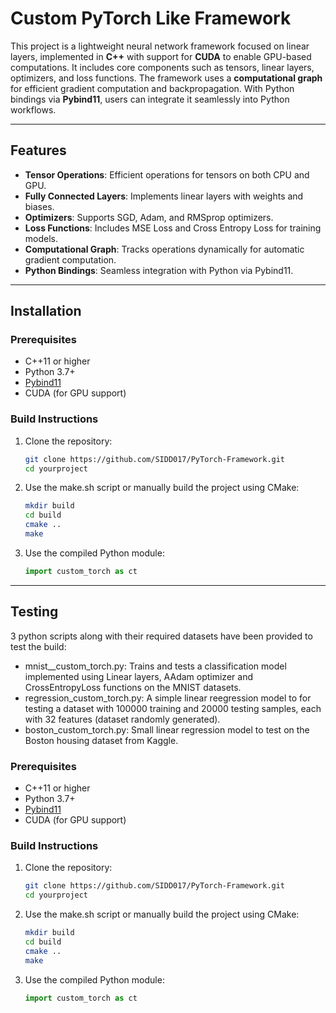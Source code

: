 # Custom PyTorch Like Framework

This project is a lightweight neural network framework focused on linear layers, implemented in **C++** with support for **CUDA** to enable GPU-based computations. It includes core components such as tensors, linear layers, optimizers, and loss functions. The framework uses a **computational graph** for efficient gradient computation and backpropagation. With Python bindings via **Pybind11**, users can integrate it seamlessly into Python workflows.

---

## Features
- **Tensor Operations**: Efficient operations for tensors on both CPU and GPU.
- **Fully Connected Layers**: Implements linear layers with weights and biases.
- **Optimizers**: Supports SGD, Adam, and RMSprop optimizers.
- **Loss Functions**: Includes MSE Loss and Cross Entropy Loss for training models.
- **Computational Graph**: Tracks operations dynamically for automatic gradient computation.
- **Python Bindings**: Seamless integration with Python via Pybind11.

---

## Installation

### Prerequisites
- C++11 or higher
- Python 3.7+
- [Pybind11](https://github.com/pybind/pybind11)
- CUDA (for GPU support)

### Build Instructions
1. Clone the repository:
   ```bash
   git clone https://github.com/SIDD017/PyTorch-Framework.git
   cd yourproject
2. Use the make.sh script or manually build the project using CMake:
   ```bash
   mkdir build
   cd build
   cmake ..
   make
3. Use the compiled Python module:
   ```python
   import custom_torch as ct

---

## Testing

3 python scripts along with their required datasets have been provided to test the build:
- mnist__custom_torch.py: Trains and tests a classification model implemented using Linear layers, AAdam optimizer and CrossEntropyLoss functions on the MNIST datasets.
- regression_custom_torch.py: A simple linear reegression model to for testing a dataset with 100000 training and 20000 testing samples, each with 32 features (dataset randomly generated).
- boston_custom_torch.py: Small linear regression model to test on the Boston housing dataset from Kaggle.

### Prerequisites
- C++11 or higher
- Python 3.7+
- [Pybind11](https://github.com/pybind/pybind11)
- CUDA (for GPU support)

### Build Instructions
1. Clone the repository:
   ```bash
   git clone https://github.com/SIDD017/PyTorch-Framework.git
   cd yourproject
2. Use the make.sh script or manually build the project using CMake:
   ```bash
   mkdir build
   cd build
   cmake ..
   make
3. Use the compiled Python module:
   ```python
   import custom_torch as ct